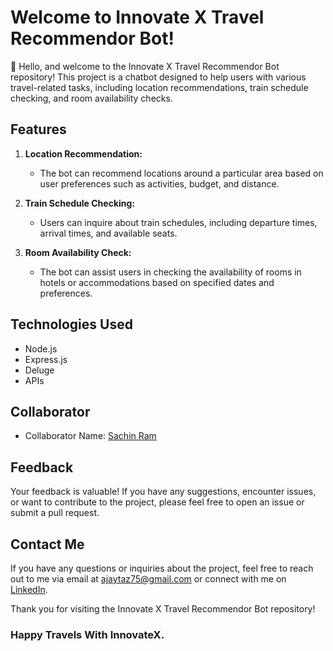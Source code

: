 # Welcome to Innovate X Travel Recommendor Bot!

👋 Hello, and welcome to the Innovate X Travel Recommendor Bot repository! This project is a chatbot designed to help users with various travel-related tasks, including location recommendations, train schedule checking, and room availability checks.

## Features

1. **Location Recommendation:**
   - The bot can recommend locations around a particular area based on user preferences such as activities, budget, and distance.

2. **Train Schedule Checking:**
   - Users can inquire about train schedules, including departure times, arrival times, and available seats.

3. **Room Availability Check:**
   - The bot can assist users in checking the availability of rooms in hotels or accommodations based on specified dates and preferences.

## Technologies Used

- Node.js
- Express.js
- Deluge
- APIs 

## Collaborator

- Collaborator Name: [Sachin Ram](https://github.com/Sachin-Ram)

## Feedback

Your feedback is valuable! If you have any suggestions, encounter issues, or want to contribute to the project, please feel free to open an issue or submit a pull request.

## Contact Me

If you have any questions or inquiries about the project, feel free to reach out to me via email at [ajaytaz75@gmail.com](mailto:ajaytaz75@gmail.com) or connect with me on [LinkedIn](https://www.linkedin.com/in/ajaytaz/).


Thank you for visiting the Innovate X Travel Recommendor Bot repository!

### Happy Travels With InnovateX.
